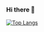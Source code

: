 ### Hi there 👋

[![Top Langs](https://github-readme-stats.vercel.app/api/top-langs/?username=didamendes&layout=compact)](https://github.com/anuraghazra/github-readme-stats)

<!--
**didamendes/didamendes** is a ✨ _special_ ✨ repository because its `README.md` (this file) appears on your GitHub profile.

Here are some ideas to get you started:

- 🔭 I’m currently working on ...
- 🌱 I’m currently learning ...
- 👯 I’m looking to collaborate on ...
- 🤔 I’m looking for help with ...
- 💬 Ask me about ...
- 📫 How to reach me: ...
- 😄 Pronouns: ...
- ⚡ Fun fact: ...
-->
